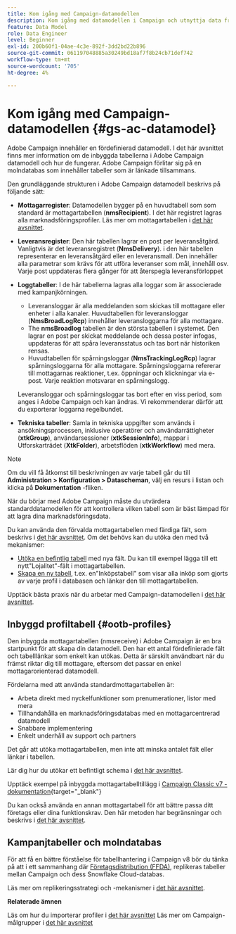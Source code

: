 ```yaml
---
title: Kom igång med Campaign-datamodellen
description: Kom igång med datamodellen i Campaign och utnyttja data från dina källor för att gynna dina kommunikations- och marknadsföringsresultat.
feature: Data Model
role: Data Engineer
level: Beginner
exl-id: 200b60f1-04ae-4c3e-892f-3dd2bd22b896
source-git-commit: 061197048885a30249bd18af7f8b24cb71def742
workflow-type: tm+mt
source-wordcount: '705'
ht-degree: 4%

---
```


# Kom igång med Campaign-datamodellen {#gs-ac-datamodel}

Adobe Campaign innehåller en fördefinierad datamodell. I det här avsnittet finns mer information om de inbyggda tabellerna i Adobe Campaign datamodell och hur de fungerar. Adobe Campaign förlitar sig på en molndatabas som innehåller tabeller som är länkade tillsammans.

Den grundläggande strukturen i Adobe Campaign datamodell beskrivs på följande sätt:

* **Mottagarregister**: Datamodellen bygger på en huvudtabell som som standard är mottagartabellen (**nmsRecipient**). I det här registret lagras alla marknadsföringsprofiler. Läs mer om mottagartabellen i [det här avsnittet](#ootb-profiles).

* **Leveransregister**: Den här tabellen lagrar en post per leveransåtgärd. Vanligtvis är det leveransregistret (**NmsDelivery**). i den här tabellen representerar en leveransåtgärd eller en leveransmall. Den innehåller alla parametrar som krävs för att utföra leveranser som mål, innehåll osv. Varje post uppdateras flera gånger för att återspegla leveransförloppet

* **Loggtabeller**: I de här tabellerna lagras alla loggar som är associerade med kampanjkörningen.

   * Leveransloggar är alla meddelanden som skickas till mottagare eller enheter i alla kanaler. Huvudtabellen för leveransloggar (**NmsBroadLogRcp**) innehåller leveransloggarna för alla mottagare.
   * The **nmsBroadlog** tabellen är den största tabellen i systemet. Den lagrar en post per skickat meddelande och dessa poster infogas, uppdateras för att spåra leveransstatus och tas bort när historiken rensas.
   * Huvudtabellen för spårningsloggar (**NmsTrackingLogRcp**) lagrar spårningsloggarna för alla mottagare. Spårningsloggarna refererar till mottagarnas reaktioner, t.ex. öppningar och klickningar via e-post. Varje reaktion motsvarar en spårningslogg.

  Leveransloggar och spårningsloggar tas bort efter en viss period, som anges i Adobe Campaign och kan ändras. Vi rekommenderar därför att du exporterar loggarna regelbundet.

* **Tekniska tabeller**: Samla in tekniska uppgifter som används i ansökningsprocessen, inklusive operatörer och användarrättigheter (**xtkGroup**), användarsessioner (**xtkSessionInfo**), mappar i Utforskarträdet (**XtkFolder**), arbetsflöden (**xtkWorkflow**) med mera.

>[!NOTE]
>
>Om du vill få åtkomst till beskrivningen av varje tabell går du till **Administration > Konfiguration > Datascheman**, välj en resurs i listan och klicka på **Dokumentation** -fliken.

När du börjar med Adobe Campaign måste du utvärdera standarddatamodellen för att kontrollera vilken tabell som är bäst lämpad för att lagra dina marknadsföringsdata.

Du kan använda den förvalda mottagartabellen med färdiga fält, som beskrivs i [det här avsnittet](#ootb-profiles). Om det behövs kan du utöka den med två mekanismer:

* [Utöka en befintlig tabell](extend-schema.md) med nya fält. Du kan till exempel lägga till ett nytt&quot;Lojalitet&quot;-fält i mottagartabellen.
* [Skapa en ny tabell](create-schema.md), t.ex. en&quot;Inköpstabell&quot; som visar alla inköp som gjorts av varje profil i databasen och länkar den till mottagartabellen.

Upptäck bästa praxis när du arbetar med Campaign-datamodellen i [det här avsnittet](datamodel-best-practices.md).

## Inbyggd profiltabell {#ootb-profiles}

Den inbyggda mottagartabellen (nmsreceive) i Adobe Campaign är en bra startpunkt för att skapa din datamodell. Den har ett antal fördefinierade fält och tabelllänkar som enkelt kan utökas. Detta är särskilt användbart när du främst riktar dig till mottagare, eftersom det passar en enkel mottagarorienterad datamodell.

Fördelarna med att använda standardmottagartabellen är:

* Arbeta direkt med nyckelfunktioner som prenumerationer, listor med mera
* Tillhandahålla en marknadsföringsdatabas med en mottagarcentrerad datamodell
* Snabbare implementering
* Enkelt underhåll av support och partners

Det går att utöka mottagartabellen, men inte att minska antalet fält eller länkar i tabellen.

Lär dig hur du utökar ett befintligt schema i [det här avsnittet](extend-schema.md).

Upptäck exempel på inbyggda mottagartabelltillägg i [Campaign Classic v7 - dokumentation](https://experienceleague.adobe.com/docs/campaign-classic/using/configuring-campaign-classic/editing-schemas/examples-of-schemas-edition.html#extending-a-table){target="_blank"}

Du kan också använda en annan mottagartabell för att bättre passa ditt företags eller dina funktionskrav. Den här metoden har begränsningar och beskrivs i [det här avsnittet](custom-recipient.md).

## Kampanjtabeller och molndatabas

För att få en bättre förståelse för tabellhantering i Campaign v8 bör du tänka på att i ett sammanhang där [Företagsdistribution (FFDA)](../architecture/enterprise-deployment.md), replikeras tabeller mellan Campaign och dess Snowflake Cloud-databas.

Läs mer om replikeringsstrategi och -mekanismer i [det här avsnittet](../architecture/replication.md).

**Relaterade ämnen**

Läs om hur du importerar profiler i [det här avsnittet](../start/import.md)
Läs mer om Campaign-målgrupper i [det här avsnittet](../start/audiences.md)
